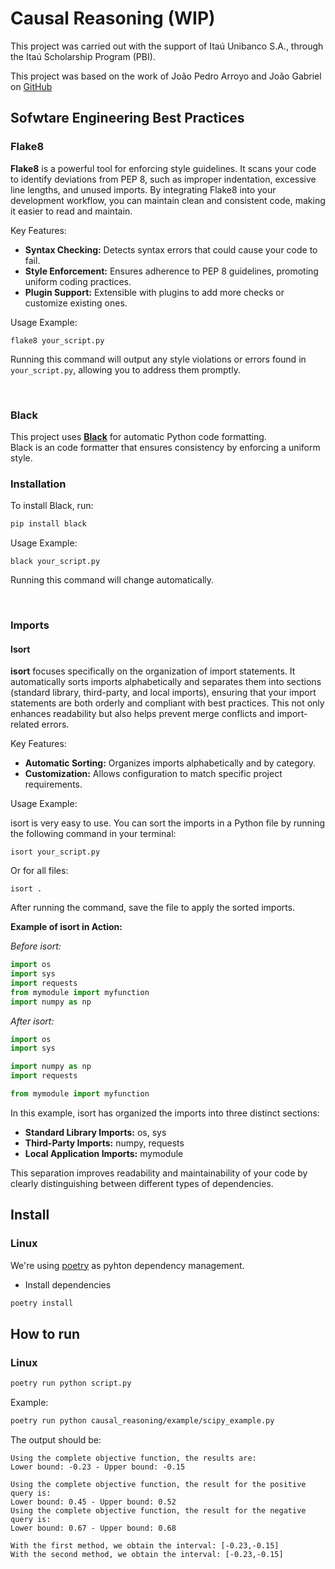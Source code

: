 # Causal Reasoning (WIP)

This project was carried out with the support of Itaú Unibanco S.A., through the Itaú Scholarship Program (PBI).

This project was based on the work of João Pedro Arroyo and João Gabriel on [GitHub](https://github.com/Causal-Inference-Group-C4AI/Linear-Programming-For-Interventional-Queries) 

## Sofwtare Engineering Best Practices

<a name="flake8"></a>
### Flake8 
**Flake8** is a powerful tool for enforcing style guidelines. It scans your code to identify deviations from PEP 8, such as improper indentation, excessive line lengths, and unused imports. By integrating Flake8 into your development workflow, you can maintain clean and consistent code, making it easier to read and maintain.

Key Features:
- **Syntax Checking:** Detects syntax errors that could cause your code to fail.
- **Style Enforcement:** Ensures adherence to PEP 8 guidelines, promoting uniform coding practices.
- **Plugin Support:** Extensible with plugins to add more checks or customize existing ones.

Usage Example:

```shell
flake8 your_script.py
```

Running this command will output any style violations or errors found in `your_script.py`, allowing you to address them promptly.

<br>


<a name="black"></a>
### Black 
This project uses **[Black](https://black.readthedocs.io/en/stable/)** for automatic Python code formatting.  
Black is an code formatter that ensures consistency by enforcing a uniform style.  

### **Installation**  
To install Black, run:  
```bash
pip install black
```

Usage Example:

```shell
black your_script.py
```

Running this command will change automatically.

<br>

### Imports

#### Isort
**isort** focuses specifically on the organization of import statements. It automatically sorts imports alphabetically and separates them into sections (standard library, third-party, and local imports), ensuring that your import statements are both orderly and compliant with best practices. This not only enhances readability but also helps prevent merge conflicts and import-related errors.

Key Features:
- **Automatic Sorting:** Organizes imports alphabetically and by category.
- **Customization:** Allows configuration to match specific project requirements.

Usage Example:

isort is very easy to use. You can sort the imports in a Python file by running the following command in your terminal:

```shell
isort your_script.py
```

Or for all files:
```shell
isort .
```

After running the command, save the file to apply the sorted imports.

**Example of isort in Action:**

_Before isort:_
```python
import os
import sys
import requests
from mymodule import myfunction
import numpy as np
```

_After isort:_

```python
import os
import sys

import numpy as np
import requests

from mymodule import myfunction
```

In this example, isort has organized the imports into three distinct sections:
- **Standard Library Imports:** os, sys
- **Third-Party Imports:** numpy, requests
- **Local Application Imports:** mymodule

This separation improves readability and maintainability of your code by clearly distinguishing between different types of dependencies.

## Install
### Linux
We're using [poetry](https://python-poetry.org/docs/) as pyhton dependency management.

<!-- - Activate poetry virtual environment
```bash
poetry shell
``` -->
- Install dependencies
```bash
poetry install
```

## How to run
### Linux
<!-- - Activate poetry virtual environment
```bash
poetry shell
``` -->

```bash
poetry run python script.py
```

Example:
```bash
poetry run python causal_reasoning/example/scipy_example.py
```
The output should be:
```
Using the complete objective function, the results are:
Lower bound: -0.23 - Upper bound: -0.15

Using the complete objective function, the result for the positive query is:
Lower bound: 0.45 - Upper bound: 0.52
Using the complete objective function, the result for the negative query is:
Lower bound: 0.67 - Upper bound: 0.68

With the first method, we obtain the interval: [-0.23,-0.15]
With the second method, we obtain the interval: [-0.23,-0.15]
```

<!-- - To exit the poetry virtual environment run:

```bash
exit
```
or

```bash
deactivate
``` -->
